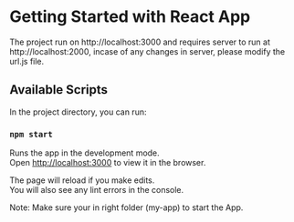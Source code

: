 # Getting Started with React App

The project run on http://localhost:3000 and requires server to run at http://localhost:2000, incase of any changes in server, please modify the url.js file.

## Available Scripts

In the project directory, you can run:

### `npm start`

Runs the app in the development mode.\
Open [http://localhost:3000](http://localhost:3000) to view it in the browser.

The page will reload if you make edits.\
You will also see any lint errors in the console.

Note: Make sure your in right folder (my-app) to start the App.


